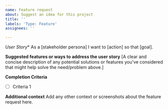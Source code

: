 ```yaml
---
name: Feature request
about: Suggest an idea for this project
title: ''
labels: 'Type: Feature'
assignees: ''

---
```


*User Story**
As a [stakeholder persona] I want to [action] so that [goal].

**Suggested features or ways to address the user story**
[A clear and concise description of any potential solutions or features you've considered that might help solve the need/problem above.]

**Completion Criteria**
- [ ] Criteria 1

**Additional context**
Add any other context or screenshots about the feature request here.
